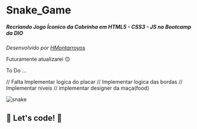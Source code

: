 # Snake_Game

##### Recriando Jogo Íconico da Cobrinha em HTML5 - CSS3 - JS  no Bootcamp da DIO 

<i>Desenvolvido por [HMontarroyos](https://github.com/HMontarroyos)</i>

Futuramente atualizarei 🙃

To Do ...

// Falta Implementar logica do placar 
// Implementar logica das bordas 
// Implementar niveis 
// implementar designer da maça(food)

![snake](https://user-images.githubusercontent.com/60220406/138492183-52cf1328-173b-4790-8332-c2495f09acb2.gif)

## 🚀 Let's code! 🚀


